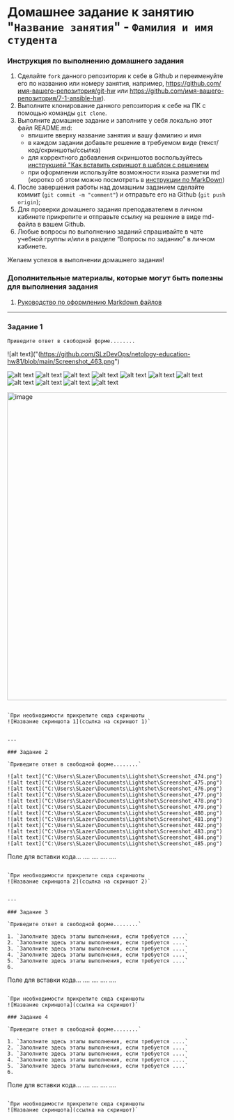 # Домашнее задание к занятию "`Название занятия`" - `Фамилия и имя студента`


### Инструкция по выполнению домашнего задания

   1. Сделайте `fork` данного репозитория к себе в Github и переименуйте его по названию или номеру занятия, например, https://github.com/имя-вашего-репозитория/git-hw или  https://github.com/имя-вашего-репозитория/7-1-ansible-hw).
   2. Выполните клонирование данного репозитория к себе на ПК с помощью команды `git clone`.
   3. Выполните домашнее задание и заполните у себя локально этот файл README.md:
      - впишите вверху название занятия и вашу фамилию и имя
      - в каждом задании добавьте решение в требуемом виде (текст/код/скриншоты/ссылка)
      - для корректного добавления скриншотов воспользуйтесь [инструкцией "Как вставить скриншот в шаблон с решением](https://github.com/netology-code/sys-pattern-homework/blob/main/screen-instruction.md)
      - при оформлении используйте возможности языка разметки md (коротко об этом можно посмотреть в [инструкции  по MarkDown](https://github.com/netology-code/sys-pattern-homework/blob/main/md-instruction.md))
   4. После завершения работы над домашним заданием сделайте коммит (`git commit -m "comment"`) и отправьте его на Github (`git push origin`);
   5. Для проверки домашнего задания преподавателем в личном кабинете прикрепите и отправьте ссылку на решение в виде md-файла в вашем Github.
   6. Любые вопросы по выполнению заданий спрашивайте в чате учебной группы и/или в разделе “Вопросы по заданию” в личном кабинете.
   
Желаем успехов в выполнении домашнего задания!
   
### Дополнительные материалы, которые могут быть полезны для выполнения задания

1. [Руководство по оформлению Markdown файлов](https://gist.github.com/Jekins/2bf2d0638163f1294637#Code)

---

### Задание 1

`Приведите ответ в свободной форме........`


![alt text]("(https://github.com/SLzDevOps/netology-education-hw81/blob/main/Screenshot_463.png")

![alt text]("C:\Users\SLazer\Documents\Lightshot\Screenshot_464.png")
![alt text]("C:\Users\SLazer\Documents\Lightshot\Screenshot_465.png")
![alt text]("C:\Users\SLazer\Documents\Lightshot\Screenshot_466.png")
![alt text]("C:\Users\SLazer\Documents\Lightshot\Screenshot_467.png")
![alt text]("C:\Users\SLazer\Documents\Lightshot\Screenshot_468.png")
![alt text]("C:\Users\SLazer\Documents\Lightshot\Screenshot_469.png")
![alt text]("C:\Users\SLazer\Documents\Lightshot\Screenshot_470.png")
![alt text]("C:\Users\SLazer\Documents\Lightshot\Screenshot_471.png")
![alt text]("C:\Users\SLazer\Documents\Lightshot\Screenshot_472.png")
![alt text]("C:\Users\SLazer\Documents\Lightshot\Screenshot_473.png")
![alt text]("C:\Users\SLazer\Documents\Lightshot\Screenshot_485.png")



<img width="918" height="707" alt="image" src="https://github.com/user-attachments/assets/8c015bcc-c83b-4165-905e-15a34bcd886e" />

```

`При необходимости прикрепитe сюда скриншоты
![Название скриншота 1](ссылка на скриншот 1)`


---

### Задание 2

`Приведите ответ в свободной форме........`

![alt text]("C:\Users\SLazer\Documents\Lightshot\Screenshot_474.png")
![alt text]("C:\Users\SLazer\Documents\Lightshot\Screenshot_475.png")
![alt text]("C:\Users\SLazer\Documents\Lightshot\Screenshot_476.png")
![alt text]("C:\Users\SLazer\Documents\Lightshot\Screenshot_477.png")
![alt text]("C:\Users\SLazer\Documents\Lightshot\Screenshot_478.png")
![alt text]("C:\Users\SLazer\Documents\Lightshot\Screenshot_479.png")
![alt text]("C:\Users\SLazer\Documents\Lightshot\Screenshot_480.png")
![alt text]("C:\Users\SLazer\Documents\Lightshot\Screenshot_481.png")
![alt text]("C:\Users\SLazer\Documents\Lightshot\Screenshot_482.png")
![alt text]("C:\Users\SLazer\Documents\Lightshot\Screenshot_483.png")
![alt text]("C:\Users\SLazer\Documents\Lightshot\Screenshot_484.png")
![alt text]("C:\Users\SLazer\Documents\Lightshot\Screenshot_485.png")

```
Поле для вставки кода...
....
....
....
....
```

`При необходимости прикрепитe сюда скриншоты
![Название скриншота 2](ссылка на скриншот 2)`


---

### Задание 3

`Приведите ответ в свободной форме........`

1. `Заполните здесь этапы выполнения, если требуется ....`
2. `Заполните здесь этапы выполнения, если требуется ....`
3. `Заполните здесь этапы выполнения, если требуется ....`
4. `Заполните здесь этапы выполнения, если требуется ....`
5. `Заполните здесь этапы выполнения, если требуется ....`
6. 

```
Поле для вставки кода...
....
....
....
....
```

`При необходимости прикрепитe сюда скриншоты
![Название скриншота](ссылка на скриншот)`

### Задание 4

`Приведите ответ в свободной форме........`

1. `Заполните здесь этапы выполнения, если требуется ....`
2. `Заполните здесь этапы выполнения, если требуется ....`
3. `Заполните здесь этапы выполнения, если требуется ....`
4. `Заполните здесь этапы выполнения, если требуется ....`
5. `Заполните здесь этапы выполнения, если требуется ....`
6. 

```
Поле для вставки кода...
....
....
....
....
```

`При необходимости прикрепитe сюда скриншоты
![Название скриншота](ссылка на скриншот)`
